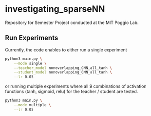 # investigating_sparseNN

Repository for Semester Project conducted at the MIT Poggio Lab.


## Run Experiments

Currently, the code enables to either run a single experiment
```sh
python3 main.py \
    --mode single \
    --teacher_model nonoverlapping_CNN_all_tanh \
    --student_model nonoverlapping_CNN_all_tanh \
    --lr 0.05
```

or running multiple experiments where all 9 combinations of activation functions (tanh, sigmoid, relu) for the teacher / student are tested.
```sh
python3 main.py \
    --mode multiple \
    --lr 0.05
```

